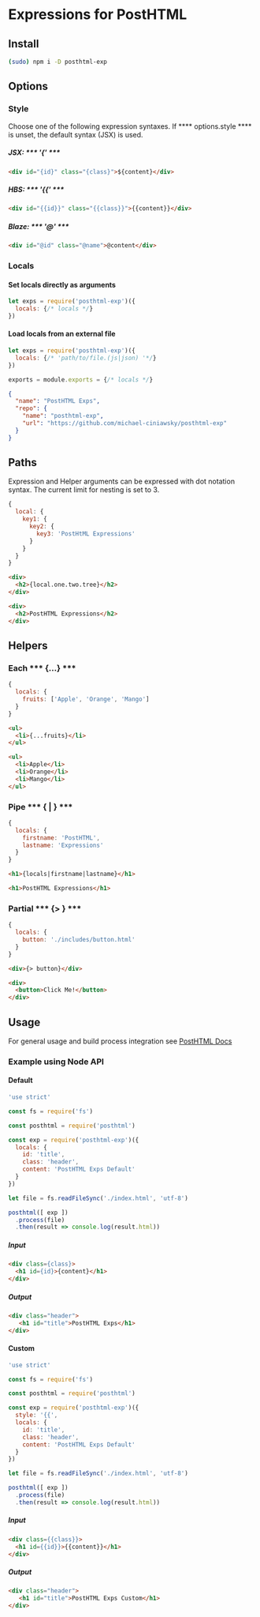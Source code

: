# Expressions for PostHTML

## Install
```bash
(sudo) npm i -D posthtml-exp
```

## Options
### Style
Choose one of the following expression syntaxes.
If **** options.style **** is unset, the default syntax (JSX) is used.

##### JSX: *** '{' ***

```html
<div id="{id}" class="{class}">${content}</div>
```
##### HBS:  *** '{{' ***

```html
<div id="{{id}}" class="{{class}}">{{content}}</div>
```
##### Blaze:  *** '@' ***

```html
<div id="@id" class="@name">@content</div>
```
### Locals
#### Set locals directly as arguments
```js
let exps = require('posthtml-exp')({
  locals: {/* locals */}
})
```
#### Load locals from an external file
```js
let exps = require('posthtml-exp')({
  locals: {/* 'path/to/file.(js|json) '*/}
})
```
```js
exports = module.exports = {/* locals */}
```
```json
{
  "name": "PostHTML Exps",
  "repo": {
    "name": "posthtml-exp",
    "url": "https://github.com/michael-ciniawsky/posthtml-exp"
  }
}
```

## Paths
Expression and Helper arguments can be expressed with dot notation syntax. The current limit for nesting is set to 3.
```js
{
  local: {
    key1: {
      key2: {
        key3: 'PostHtML Expressions'
      }
    }
  }
}
```
```html
<div>
  <h2>{local.one.two.tree}</h2>
</div>
```
```html
<div>
  <h2>PostHTML Expressions</h2>
</div>
```

## Helpers
### Each *** {...} ***
```js
{
  locals: {
    fruits: ['Apple', 'Orange', 'Mango']
  }
}
```
```html
<ul>
  <li>{...fruits}</li>
</ul>
```
```html
<ul>
  <li>Apple</li>
  <li>Orange</li>
  <li>Mango</li>
</ul>
```

### Pipe *** { | } ***
```js
{
  locals: {
    firstname: 'PostHTML',
    lastname: 'Expressions'
  }
}
```
```html
<h1>{locals|firstname|lastname}</h1>
```
```html
<h1>PostHTML Expressions</h1>
```

### Partial *** {> } ***
```js
{
  locals: {
    button: './includes/button.html'
  }
}
```
```html
<div>{> button}</div>
```
```html
<div>
  <button>Click Me!</button>
</div>
```

## Usage
For general usage and build process integration see [PostHTML Docs](https://github.com/posthtml/posthtml#usage)

### Example using Node API
#### Default
```js
'use strict'

const fs = require('fs')

const posthtml = require('posthtml')

const exp = require('posthtml-exp')({
  locals: {
    id: 'title',
    class: 'header',
    content: 'PostHTML Exps Default'
  }
})

let file = fs.readFileSync('./index.html', 'utf-8')

posthtml([ exp ])
  .process(file)
  .then(result => console.log(result.html))
```
##### Input
```html
<div class={class}>
  <h1 id={id}>{content}</h1>
</div>
```
##### Output
```html
<div class="header">
   <h1 id="title">PostHTML Exps</h1>
</div>
```
#### Custom
```js
'use strict'

const fs = require('fs')

const posthtml = require('posthtml')

const exp = require('posthtml-exp')({
  style: '{{',
  locals: {
    id: 'title',
    class: 'header',
    content: 'PostHTML Exps Default'
  }
})

let file = fs.readFileSync('./index.html', 'utf-8')

posthtml([ exp ])
  .process(file)
  .then(result => console.log(result.html))
```
##### Input
```html
<div class={{class}}>
  <h1 id={{id}}>{{content}}</h1>
</div>
```
##### Output
```html
<div class="header">
   <h1 id="title">PostHTML Exps Custom</h1>
</div>
```
